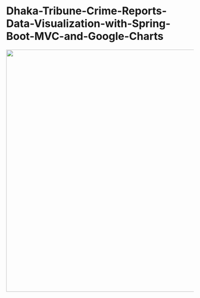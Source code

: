 # Dhaka-Tribune-Crime-Reports-Data-Visualization-with-Spring-Boot-MVC-and-Google-Charts

<img src="https://im6.ezgif.com/tmp/ezgif-6-ec59be2a0b2e.gif" width="800" height="650" />
